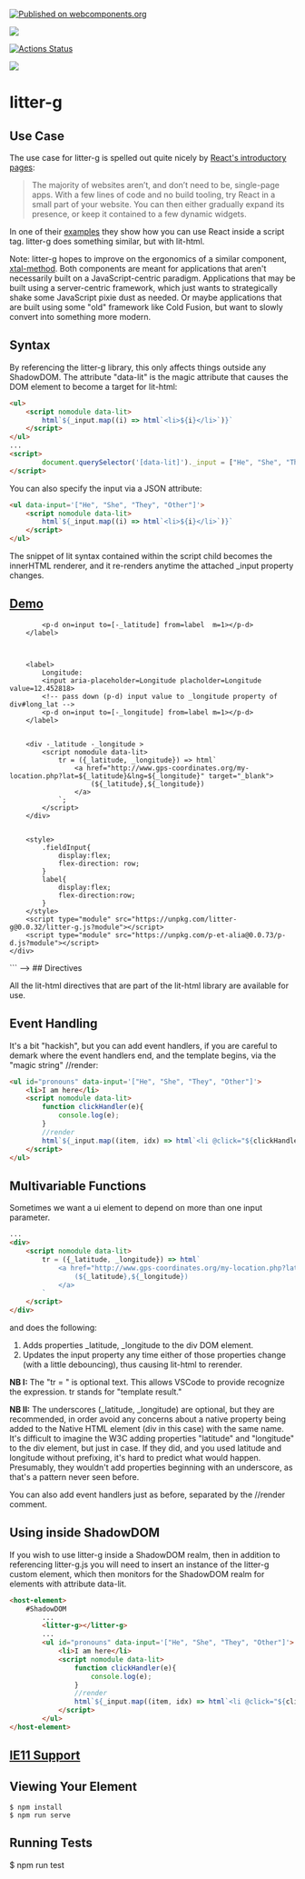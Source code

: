 [![Published on webcomponents.org](https://img.shields.io/badge/webcomponents.org-published-blue.svg)](https://www.webcomponents.org/element/litter-g)

<a href="https://nodei.co/npm/litter-g/"><img src="https://nodei.co/npm/litter-g.png"></a>

[![Actions Status](https://github.com/bahrus/p-et-alia/workflows/CI/badge.svg)](https://github.com/bahrus/p-et-alia/actions?query=workflow%3ACI)


<img src="https://badgen.net/bundlephobia/minzip/litter-g">

# litter-g

## Use Case

The use case for litter-g is spelled out quite nicely by [React's introductory pages](https://reactjs.org/docs/add-react-to-a-website.html):

>The majority of websites aren’t, and don’t need to be, single-page apps. With a few lines of code and no build tooling, try React in a small part of your website. You can then either gradually expand its presence, or keep it contained to a few dynamic widgets.

In one of their [examples](https://raw.githubusercontent.com/reactjs/reactjs.org/master/static/html/single-file-example.html) they show how you can use React inside a script tag.  litter-g does something similar, but with lit-html.

Note:  litter-g hopes to improve on the ergonomics of a similar component, [xtal-method](https://www.webcomponents.org/element/xtal-method).  Both components are meant for applications that aren't necessarily built on a JavaScript-centric paradigm.  Applications that may be built using a server-centric framework, which just wants to strategically shake some JavaScript pixie dust as needed.  Or maybe applications that are built using some "old" framework like Cold Fusion, but want to slowly convert into something more modern. 

## Syntax

By referencing the litter-g library, this only affects things outside any ShadowDOM.  The attribute "data-lit" is the magic attribute that causes the DOM element to become a target for lit-html:


```html
<ul>
    <script nomodule data-lit>
        html`${_input.map((i) => html`<li>${i}</li>`)}`
    </script>
</ul>
...
<script>
        document.querySelector('[data-lit]')._input = ["He", "She", "They", "Other"];
</script>
```

You can also specify the input via a JSON attribute:

```html
<ul data-input='["He", "She", "They", "Other"]'>
    <script nomodule data-lit>
        html`${_input.map((i) => html`<li>${i}</li>`)}`
    </script>
</ul>
```

The snippet of lit syntax contained within the script child becomes the innerHTML renderer, and it re-renders anytime the attached  _input property changes. 

## [Demo](https://jsfiddle.net/bahrus/ma2y8ev0/4/)

<!--
```
<custom-element-demo>
  <template>
    <div>
        <ul  data-input='["He", "She", "They", "Other"]'>
                <script nomodule data-lit>
                    html`${_input.map((i) => html`<li>${i}</li>`)}`
                </script>
        </ul>

        <label>
            Latitude:
            <input aria-placeholder=Latitude placeholder=Latitude value=41.903878>
            <!-- pass down (p-d) input value to _latitude property of div-->
            <p-d on=input to=[-_latitude] from=label  m=1></p-d>
        </label>
        
        

        <label>
            Longitude:
            <input aria-placeholder=Longitude placholder=Longitude value=12.452818>
            <!-- pass down (p-d) input value to _longitude property of div#long_lat -->
            <p-d on=input to=[-_longitude] from=label m=1></p-d>
        </label>

        
        <div -_latitude -_longitude >
            <script nomodule data-lit>
                tr = ({_latitude, _longitude}) => html`
                    <a href="http://www.gps-coordinates.org/my-location.php?lat=${_latitude}&lng=${_longitude}" target="_blank">
                        (${_latitude},${_longitude})
                    </a> 
                `;
            </script>
        </div>


        <style>
            .fieldInput{
                display:flex;
                flex-direction: row;
            }
            label{
                display:flex;
                flex-direction:row;
            }
        </style>
        <script type="module" src="https://unpkg.com/litter-g@0.0.32/litter-g.js?module"></script>
        <script type="module" src="https://unpkg.com/p-et-alia@0.0.73/p-d.js?module"></script>
    </div>
  </template>
</custom-element-demo>
```
-->
## Directives

All the lit-html directives that are part of the lit-html library are available for use.

## Event Handling

It's a bit "hackish", but you can add event handlers, if you are careful to demark where the event handlers end, and the template begins, via the "magic string" //render:

```html
<ul id="pronouns" data-input='["He", "She", "They", "Other"]'>
    <li>I am here</li>
    <script nomodule data-lit>
        function clickHandler(e){
            console.log(e);
        }
        //render
        html`${_input.map((item, idx) => html`<li @click="${clickHandler}" id="li_${idx}">${item}</li>`)}`
    </script>
</ul>
```

## Multivariable Functions

Sometimes we want a ui element to depend on more than one input parameter.  

```html
...
<div>
    <script nomodule data-lit>
        tr = ({_latitude, _longitude}) => html`
            <a href="http://www.gps-coordinates.org/my-location.php?lat=${_latitude}&lng=${_longitude}" target="_blank">
                (${_latitude},${_longitude})
            </a> 
        `
    </script>
</div>
```

and does the following:

1)  Adds properties _latitude, _longitude to the div DOM element.   
2)  Updates the input property any time either of those properties change (with a little debouncing), thus causing lit-html to rerender.

**NB I:** The "tr = " is optional text.  This allows VSCode to provide recognize the expression.  tr stands for "template result."

**NB II:** The underscores (_latitude, _longitude) are optional, but they are recommended, in order avoid any concerns about a native property being added to the Native HTML element (div in this case) with the same name.  It's difficult to imagine the W3C adding properties "latitude" and "longitude" to the div element, but just in case.  If they did, and you used latitude and longitude without prefixing, it's hard to predict what would happen.  Presumably, they wouldn't add properties beginning with an underscore, as that's a pattern never seen before.

You can also add event handlers just as before, separated by the //render comment.

## Using inside ShadowDOM

If you wish to use litter-g inside a ShadowDOM realm, then in addition to referencing litter-g.js you will need to insert an instance of the litter-g custom element, which then monitors for the ShadowDOM realm for elements with attribute data-lit.

```html
<host-element>
    #ShadowDOM
        ...
        <litter-g></litter-g>
        ...
        <ul id="pronouns" data-input='["He", "She", "They", "Other"]'>
            <li>I am here</li>
            <script nomodule data-lit>
                function clickHandler(e){
                    console.log(e);
                }
                //render
                html`${_input.map((item, idx) => html`<li @click="${clickHandler}" id="li_${idx}">${item}</li>`)}`
            </script>
        </ul>
</host-element>
```

##   [IE11 Support](https://youtu.be/YVi6ZYzD_Gc?t=275) 

## Viewing Your Element

```
$ npm install
$ npm run serve
```

## Running Tests

$ npm run test